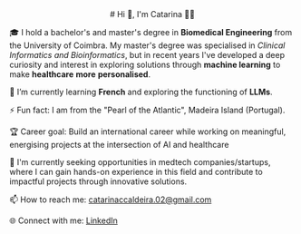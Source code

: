 <div align="center">
# Hi 👋, I'm Catarina 👩🏻
</div>


🎓 I hold a bachelor's and master's degree in **Biomedical Engineering** from the University of Coimbra. My master's degree was specialised in *Clinical Informatics and Bioinformatics*, but in recent years I've developed a deep curiosity and interest in exploring solutions through **machine learning** to make **healthcare** **more** **personalised**.

🌱 I’m currently learning **French** and exploring the functioning of **LLMs**. 

⚡ Fun fact: I am from the "Pearl of the Atlantic", Madeira Island (Portugal).

🏆 Career goal: Build an international career while working on meaningful, energising projects at the intersection of AI and healthcare

🚀 I'm currently seeking opportunities in medtech companies/startups, where I can gain hands-on experience in this field and contribute to impactful projects through innovative solutions.

📫 How to reach me: [catarinaccaldeira.02@gmail.com](mailto:catarinaccaldeira.02@gmail.com)

🌐 Connect with me: [LinkedIn](https://www.linkedin.com/in/catarina-c-caldeira/)
